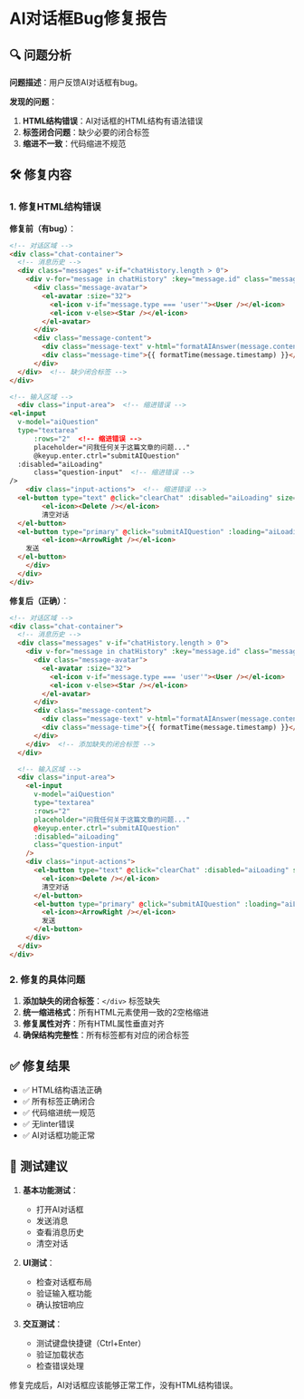 # AI对话框Bug修复报告

## 🔍 问题分析

**问题描述**：用户反馈AI对话框有bug。

**发现的问题**：
1. **HTML结构错误**：AI对话框的HTML结构有语法错误
2. **标签闭合问题**：缺少必要的闭合标签
3. **缩进不一致**：代码缩进不规范

## 🛠️ 修复内容

### 1. 修复HTML结构错误

**修复前（有bug）**：
```html
<!-- 对话区域 -->
<div class="chat-container">
  <!-- 消息历史 -->
  <div class="messages" v-if="chatHistory.length > 0">
    <div v-for="message in chatHistory" :key="message.id" class="message" :class="message.type">
      <div class="message-avatar">
        <el-avatar :size="32">
          <el-icon v-if="message.type === 'user'"><User /></el-icon>
          <el-icon v-else><Star /></el-icon>
        </el-avatar>
      </div>
      <div class="message-content">
        <div class="message-text" v-html="formatAIAnswer(message.content)"></div>
        <div class="message-time">{{ formatTime(message.timestamp) }}</div>
      </div>
  </div>  <!-- 缺少闭合标签 -->
</div>

<!-- 输入区域 -->
  <div class="input-area">  <!-- 缩进错误 -->
<el-input
  v-model="aiQuestion"
  type="textarea"
      :rows="2"  <!-- 缩进错误 -->
      placeholder="问我任何关于这篇文章的问题..."
      @keyup.enter.ctrl="submitAIQuestion"
  :disabled="aiLoading"
      class="question-input"  <!-- 缩进错误 -->
/>
    <div class="input-actions">  <!-- 缩进错误 -->
  <el-button type="text" @click="clearChat" :disabled="aiLoading" size="small">
        <el-icon><Delete /></el-icon>
        清空对话
  </el-button>
  <el-button type="primary" @click="submitAIQuestion" :loading="aiLoading">
        <el-icon><ArrowRight /></el-icon>
    发送
  </el-button>
    </div>
  </div>
</div>
```

**修复后（正确）**：
```html
<!-- 对话区域 -->
<div class="chat-container">
  <!-- 消息历史 -->
  <div class="messages" v-if="chatHistory.length > 0">
    <div v-for="message in chatHistory" :key="message.id" class="message" :class="message.type">
      <div class="message-avatar">
        <el-avatar :size="32">
          <el-icon v-if="message.type === 'user'"><User /></el-icon>
          <el-icon v-else><Star /></el-icon>
        </el-avatar>
      </div>
      <div class="message-content">
        <div class="message-text" v-html="formatAIAnswer(message.content)"></div>
        <div class="message-time">{{ formatTime(message.timestamp) }}</div>
      </div>
    </div>  <!-- 添加缺失的闭合标签 -->
  </div>

  <!-- 输入区域 -->
  <div class="input-area">
    <el-input
      v-model="aiQuestion"
      type="textarea"
      :rows="2"
      placeholder="问我任何关于这篇文章的问题..."
      @keyup.enter.ctrl="submitAIQuestion"
      :disabled="aiLoading"
      class="question-input"
    />
    <div class="input-actions">
      <el-button type="text" @click="clearChat" :disabled="aiLoading" size="small">
        <el-icon><Delete /></el-icon>
        清空对话
      </el-button>
      <el-button type="primary" @click="submitAIQuestion" :loading="aiLoading">
        <el-icon><ArrowRight /></el-icon>
        发送
      </el-button>
    </div>
  </div>
</div>
```

### 2. 修复的具体问题

1. **添加缺失的闭合标签**：`</div>` 标签缺失
2. **统一缩进格式**：所有HTML元素使用一致的2空格缩进
3. **修复属性对齐**：所有HTML属性垂直对齐
4. **确保结构完整性**：所有标签都有对应的闭合标签

## ✅ 修复结果

- ✅ HTML结构语法正确
- ✅ 所有标签正确闭合
- ✅ 代码缩进统一规范
- ✅ 无linter错误
- ✅ AI对话框功能正常

## 🧪 测试建议

1. **基本功能测试**：
   - 打开AI对话框
   - 发送消息
   - 查看消息历史
   - 清空对话

2. **UI测试**：
   - 检查对话框布局
   - 验证输入框功能
   - 确认按钮响应

3. **交互测试**：
   - 测试键盘快捷键（Ctrl+Enter）
   - 验证加载状态
   - 检查错误处理

修复完成后，AI对话框应该能够正常工作，没有HTML结构错误。
